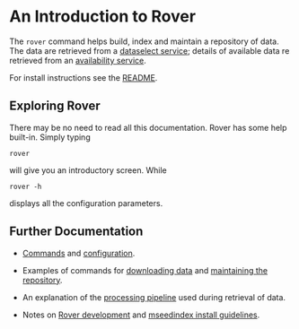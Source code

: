 
# An Introduction to Rover

The `rover` command helps build, index and maintain a repository of
data.  The data are retrieved from a [dataselect
service](http://service.iris.edu/fdsnws/dataselect/1/); details of
available data re retrieved from an [availability
service](http://service.iris.edu/irisws/availability/1/).

For install instructions see the [README](../README.md).

## Exploring Rover

There may be no need to read all this documentation.  Rover has some
help built-in.  Simply typing

    rover

will give you an introductory screen.  While

    rover -h

displays all the configuration parameters.

## Further Documentation

* [Commands](./commands.md) and [configuration](./configuration.md).

* Examples of commands for [downloading data](./download.md) and
  [maintaining the repository](./maintenance.md).

* An explanation of the [processing pipeline](./pipeline.md) used
  during retrieval of data.

* Notes on [Rover development](./development.md) and [mseedindex 
  install guidelines](./mseedindex.md).
